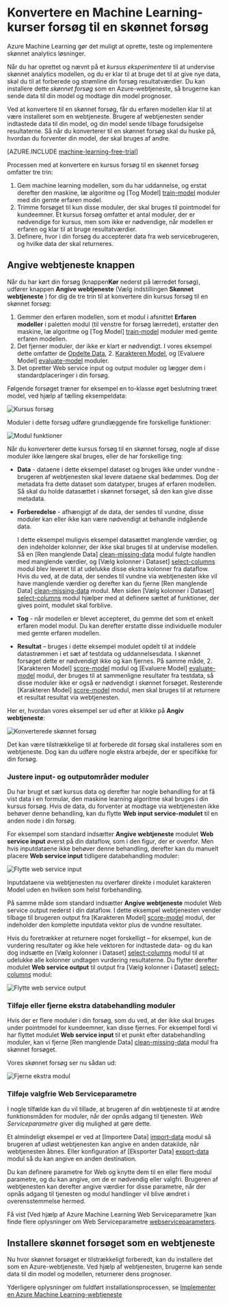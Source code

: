 <properties
    pageTitle="Konvertere en Machine Learning-kurser forsøg til en skønnet forsøg | Microsoft Azure"
    description="Sådan konverteres et Machine Learning kursus forsøg, der bruges til uddannelse din skønnet analytics-model, til en skønnet forsøg, som kan anvendes som en webtjeneste."
    services="machine-learning"
    documentationCenter=""
    authors="garyericson"
    manager="jhubbard"
    editor="cgronlun"/>

<tags
    ms.service="machine-learning"
    ms.workload="data-services"
    ms.tgt_pltfrm="na"
    ms.devlang="na"
    ms.topic="article"
    ms.date="08/19/2016"
    ms.author="garye"/>

# <a name="convert-a-machine-learning-training-experiment-to-a-predictive-experiment"></a>Konvertere en Machine Learning-kurser forsøg til en skønnet forsøg

Azure Machine Learning gør det muligt at oprette, teste og implementere skønnet analytics løsninger.

Når du har oprettet og nævnt på et *kursus eksperimentere* til at undervise skønnet analytics modellen, og du er klar til at bruge det til at give nye data, skal du til at forberede og strømline din forsøg resultatværdier. Du kan installere dette *skønnet forsøg* som en Azure-webtjeneste, så brugerne kan sende data til din model og modtage din model prognoser.

Ved at konvertere til en skønnet forsøg, får du erfaren modellen klar til at være installeret som en webtjeneste. Brugere af webtjenesten sender indtastede data til din model, og din model sende tilbage forudsigelse resultaterne. Så når du konverterer til en skønnet forsøg skal du huske på, hvordan du forventer din model, der skal bruges af andre.

[AZURE.INCLUDE [machine-learning-free-trial](../../includes/machine-learning-free-trial.md)]

Processen med at konvertere en kursus forsøg til en skønnet forsøg omfatter tre trin:

1.  Gem machine learning modellen, som du har uddannelse, og erstat derefter den maskine, læ algoritme og [Tog Model] [ train-model] moduler med din gemte erfaren model.
2.  Trimme forsøget til kun disse moduler, der skal bruges til pointmodel for kundeemner. Et kursus forsøg omfatter et antal moduler, der er nødvendige for kursus, men som ikke er nødvendige, når modellen er erfaren og klar til at bruge resultatværdier.
3.  Definere, hvor i din forsøg du accepterer data fra web servicebrugeren, og hvilke data der skal returneres.

## <a name="set-up-web-service-button"></a>Angive webtjeneste knappen

Når du har kørt din forsøg (knappen**Kør** nederst på lærredet forsøg), udfører knappen **Angive webtjeneste** (Vælg indstillingen **Skønnet webtjeneste** ) for dig de tre trin til at konvertere din kursus forsøg til en skønnet forsøg:

1.  Gemmer den erfaren modellen, som et modul i afsnittet **Erfaren modeller** i paletten modul (til venstre for forsøg lærredet), erstatter den maskine, læ algoritme og [Tog Model] [ train-model] moduler med gemte erfaren modellen.
2.  Det fjerner moduler, der ikke er klart er nødvendigt. I vores eksempel dette omfatter de [Opdelte Data][split], 2. [Karakteren Model][score-model], og [Evaluere Model] [ evaluate-model] moduler.
3.  Det opretter Web service input og output moduler og lægger dem i standardplaceringer i din forsøg.

Følgende forsøget træner for eksempel en to-klasse øget beslutning træet model, ved hjælp af tælling eksempeldata:

![Kursus forsøg][figure1]

Moduler i dette forsøg udføre grundlæggende fire forskellige funktioner:

![Modul funktioner][figure2]

Når du konverterer dette kursus forsøg til en skønnet forsøg, nogle af disse moduler ikke længere skal bruges, eller de har forskellige ting:

- **Data** - dataene i dette eksempel dataset og bruges ikke under vundne - brugeren af webtjenesten skal levere dataene skal bedømmes. Dog der metadata fra dette dataset som datatyper, bruges af erfaren modellen. Så skal du holde datasættet i skønnet forsøget, så den kan give disse metadata.

- **Forberedelse** - afhængigt af de data, der sendes til vundne, disse moduler kan eller ikke kan være nødvendigt at behandle indgående data.

    I dette eksempel muligvis eksempel datasættet manglende værdier, og den indeholder kolonner, der ikke skal bruges til at undervise modellen. Så en [Ren manglende Data] [ clean-missing-data] modul fulgte handlen med manglende værdier, og [Vælg kolonner i Dataset] [ select-columns] modul blev leveret til at udelukke disse ekstra kolonner fra dataflow. Hvis du ved, at de data, der sendes til vundne via webtjenesten ikke vil have manglende værdier og derefter kan du fjerne [Ren manglende Data] [ clean-missing-data] modul. Men siden [Vælg kolonner i Dataset] [ select-columns] modul hjælper med at definere sættet af funktioner, der gives point, modulet skal forblive.

- **Tog** - når modellen er blevet accepteret, du gemme det som et enkelt erfaren model modul. Du kan derefter erstatte disse individuelle moduler med gemte erfaren modellen.

- **Resultat** – bruges i dette eksempel modulet opdelt til at inddele datastrømmen i et sæt af testdata og uddannelsesdata. I skønnet forsøget dette er nødvendigt ikke og kan fjernes. På samme måde, 2. [Karakteren Model] [ score-model] modul og [Evaluere Model] [ evaluate-model] modul, der bruges til at sammenligne resultater fra testdata, så disse moduler ikke er også er nødvendigt i skønnet forsøget. Resterende [Karakteren Model] [ score-model] modul, men skal bruges til at returnere et resultat resultat via webtjenesten.

Her er, hvordan vores eksempel ser ud efter at klikke på **Angiv webtjeneste**:

![Konverterede skønnet forsøg][figure3]

Det kan være tilstrækkelige til at forberede dit forsøg skal installeres som en webtjeneste. Dog kan du udføre nogle ekstra arbejde, der er specifikke for din forsøg.

### <a name="adjust-input-and-output-modules"></a>Justere input- og outputområder moduler

Du har brugt et sæt kursus data og derefter har nogle behandling for at få vist data i en formular, den maskine learning algoritme skal bruges i din kursus forsøg. Hvis de data, du forventer at modtage via webtjenesten ikke behøver denne behandling, kan du flytte **Web input service-modulet** til en anden node i din forsøg.

For eksempel som standard indsætter **Angive webtjeneste** modulet **Web service input** øverst på din dataflow, som i den figur, der er ovenfor. Men hvis inputdataene ikke behøver denne behandling, derefter kan du manuelt placere **Web service input** tidligere databehandling moduler:

![Flytte web service input][figure4]

Inputdataene via webtjenesten nu overfører direkte i modulet karakteren Model uden en hvilken som helst forbehandling.

På samme måde som standard indsætter **Angive webtjeneste** modulet Web service output nederst i din dataflow. I dette eksempel webtjenesten vender tilbage til brugeren output fra [Karakteren Model] [ score-model] modul, der indeholder den komplette inputdata vektor plus de vundne resultater.

Hvis du foretrækker at returnere noget forskelligt – for eksempel, kun de vurdering resultater og ikke hele vektoren for indtastede data- og du kan dog indsætte en [Vælg kolonner i Dataset] [ select-columns] modul til at udelukke alle kolonner undtagen vurdering resultaterne. Du flytter derefter modulet **Web service output** til output fra [Vælg kolonner i Dataset] [ select-columns] modul:

![Flytte web service output][figure5]

### <a name="add-or-remove-additional-data-processing-modules"></a>Tilføje eller fjerne ekstra databehandling moduler

Hvis der er flere moduler i din forsøg, som du ved, at der ikke skal bruges under pointmodel for kundeemner, kan disse fjernes. For eksempel fordi vi har flyttet modulet **Web service input** til et punkt efter databehandling moduler, kan vi fjerne [Ren manglende Data] [ clean-missing-data] modul fra skønnet forsøget.

Vores skønnet forsøg ser nu sådan ud:

![Fjerne ekstra modul][figure6]

### <a name="add-optional-web-service-parameters"></a>Tilføje valgfrie Web Serviceparametre

I nogle tilfælde kan du vil tillade, at brugeren af din webtjeneste til at ændre funktionsmåden for moduler, når der opnås adgang til tjenesten. *Web Serviceparametre* giver dig mulighed at gøre dette.

Et almindeligt eksempel er ved at [Importere Data] [ import-data] modul så brugeren af udløst webtjenesten kan angive en anden datakilde, når webtjenesten åbnes. Eller konfiguration af [Eksporter Data] [ export-data] modul så du kan angive en anden destination.

Du kan definere parametre for Web og knytte dem til en eller flere modul parametre, og du kan angive, om de er nødvendig eller valgfri. Brugeren af webtjenesten kan derefter angive værdier for disse parametre, når der opnås adgang til tjenesten og modul handlinger vil blive ændret i overensstemmelse hermed.

Få vist [Ved hjælp af Azure Machine Learning Web Serviceparametre ]kan finde flere oplysninger om Web Serviceparametre [ webserviceparameters].

[webserviceparameters]: machine-learning-web-service-parameters.md


## <a name="deploy-the-predictive-experiment-as-a-web-service"></a>Installere skønnet forsøget som en webtjeneste

Nu hvor skønnet forsøget er tilstrækkeligt forberedt, kan du installere det som en Azure-webtjeneste. Ved hjælp af webtjenesten, brugerne kan sende data til din model og modellen, returnerer dens prognoser.

Yderligere oplysninger om fuldført installationsprocessen, se [Implementer en Azure Machine Learning-webtjeneste][deploy]

[deploy]: machine-learning-publish-a-machine-learning-web-service.md


<!-- Images -->
[figure1]:./media/machine-learning-convert-training-experiment-to-scoring-experiment/figure1.png
[figure2]:./media/machine-learning-convert-training-experiment-to-scoring-experiment/figure2.png
[figure3]:./media/machine-learning-convert-training-experiment-to-scoring-experiment/figure3.png
[figure4]:./media/machine-learning-convert-training-experiment-to-scoring-experiment/figure4.png
[figure5]:./media/machine-learning-convert-training-experiment-to-scoring-experiment/figure5.png
[figure6]:./media/machine-learning-convert-training-experiment-to-scoring-experiment/figure6.png


<!-- Module References -->
[clean-missing-data]: https://msdn.microsoft.com/library/azure/d2c5ca2f-7323-41a3-9b7e-da917c99f0c4/
[evaluate-model]: https://msdn.microsoft.com/library/azure/927d65ac-3b50-4694-9903-20f6c1672089/
[select-columns]: https://msdn.microsoft.com/library/azure/1ec722fa-b623-4e26-a44e-a50c6d726223/
[import-data]: https://msdn.microsoft.com/library/azure/4e1b0fe6-aded-4b3f-a36f-39b8862b9004/
[score-model]: https://msdn.microsoft.com/library/azure/401b4f92-e724-4d5a-be81-d5b0ff9bdb33/
[split]: https://msdn.microsoft.com/library/azure/70530644-c97a-4ab6-85f7-88bf30a8be5f/
[train-model]: https://msdn.microsoft.com/library/azure/5cc7053e-aa30-450d-96c0-dae4be720977/
[export-data]: https://msdn.microsoft.com/library/azure/7a391181-b6a7-4ad4-b82d-e419c0d6522c/
